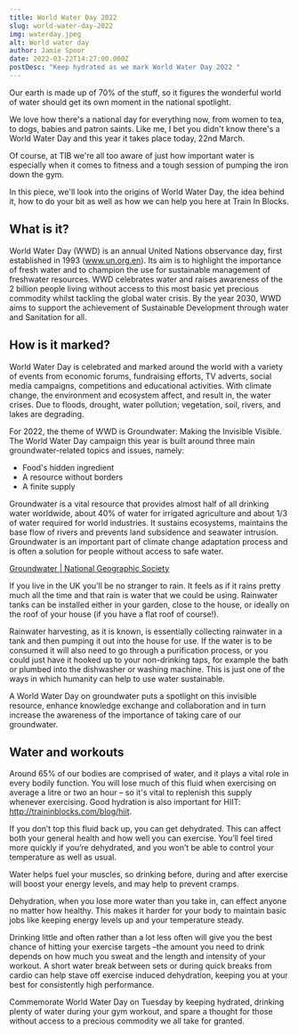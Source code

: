 ```yaml
---
title: World Water Day 2022
slug: world-water-day-2022
img: waterday.jpeg
alt: World water day
author: Jamie Spoor
date: 2022-03-22T14:27:00.000Z
postDesc: "Keep hydrated as we mark World Water Day 2022 "
---
```

Our earth is made up of 70% of the stuff, so it figures the wonderful world of water should get its own moment in the national spotlight.

We love how there's a national day for everything now, from women to tea, to dogs, babies and patron saints. Like me, I bet you didn't know there's a World Water Day and this year it takes place today, 22nd March. 

Of course, at TIB we're all too aware of just how important water is especially when it comes to fitness and a tough session of pumping the iron down the gym. 

In this piece, we'll look into the origins of World Water Day, the idea behind it, how to do your bit as well as how we can help you here at Train In Blocks. 

## What is it?

World Water Day (WWD) is an annual United Nations observance day, first established in 1993 (www.un.org.en). Its aim is to highlight the importance of fresh water and to champion the use for sustainable management of freshwater resources. WWD celebrates water and raises awareness of the 2 billion people living without access to this most basic yet precious commodity whilst tackling the global water crisis. By the year 2030, WWD aims to support the achievement of Sustainable Development through water and Sanitation for all. 

## How is it marked?

World Water Day is celebrated and marked around the world with a variety of events from economic forums, fundraising efforts, TV adverts, social media campaigns, competitions and educational activities. With climate change, the environment and ecosystem affect, and result in, the water crises. Due to floods, drought, water pollution; vegetation, soil, rivers, and lakes are degrading.

For 2022, the theme of WWD is Groundwater: Making the Invisible Visible. The World Water Day campaign this year is built around three main groundwater-related topics and issues, namely: 

* Food's hidden ingredient
* A resource without borders
* A finite supply 

Groundwater is a vital resource that provides almost half of all drinking water worldwide, about 40% of water for irrigated agriculture and about 1/3 of water required for world industries. It sustains ecosystems, maintains the base flow of rivers and prevents land subsidence and seawater intrusion. Groundwater is an important part of climate change adaptation process and is often a solution for people without access to safe water.

[Groundwater | National Geographic Society](https://www.nationalgeographic.org/encyclopedia/groundwater/)

If you live in the UK you’ll be no stranger to rain. It feels as if it rains pretty much all the time and that rain is water that we could be using. Rainwater tanks can be installed either in your garden, close to the house, or ideally on the roof of your house (if you have a flat roof of course!).

Rainwater harvesting, as it is known, is essentially collecting rainwater in a tank and then pumping it out into the house for use. If the water is to be consumed it will also need to go through a purification process, or you could just have it hooked up to your non-drinking taps, for example the bath or plumbed into the dishwasher or washing machine. This is just one of the ways in which humanity can help to use water sustainable. 

A World Water Day on groundwater puts a spotlight on this invisible resource, enhance knowledge exchange and collaboration and in turn increase the awareness of the importance of taking care of our groundwater.

<markdown-image src="groundwater,jpeg" alt="groundwater"></markdown-image>

## Water and workouts

Around 65% of our bodies are comprised of water, and it plays a vital role in every bodily function. You will lose much of this fluid when exercising  on average a litre or two an hour –  so it's vital to replenish this supply whenever exercising. Good hydration is also important for HIIT: http://traininblocks.com/blog/hiit. 

If you don’t top this fluid back up, you can get dehydrated. This can affect both your general health and how well you can exercise. You’ll feel tired more quickly if you’re dehydrated, and you won’t be able to control your temperature as well as usual.

Water helps fuel your muscles, so drinking before, during and after exercise will boost your energy levels, and may help to prevent cramps.

Dehydration, when you lose more water than you take in, can effect anyone no matter how healthy. This makes it harder for your body to maintain basic jobs like keeping energy levels up and your temperature steady. 



<markdown-image src="waterbottle1.jpg" alt="waterbottle"></markdown-image>



Drinking little and often rather than a lot less often will give you the best chance of hitting your exercise targets –the amount you need to drink depends on how much you sweat and the length and intensity of your workout. A short water break between sets or during quick breaks from cardio can help stave off exercise induced dehydration, keeping you at your best for consistently high performance.

Commemorate World Water Day on Tuesday by keeping hydrated, drinking plenty of water during your gym workout, and spare a thought for those without access to a precious commodity we all take for granted.